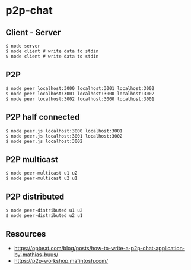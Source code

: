 # p2p-chat

## Client - Server

```
$ node server
$ node client # write data to stdin
$ node client # write data to stdin
```

## P2P

```
$ node peer localhost:3000 localhost:3001 localhost:3002
$ node peer localhost:3001 localhost:3000 localhost:3002
$ node peer localhost:3002 localhost:3000 localhost:3001
```

## P2P half connected

```
$ node peer.js localhost:3000 localhost:3001
$ node peer.js localhost:3001 localhost:3002
$ node peer.js localhost:3002
```

## P2P multicast

```
$ node peer-multicast u1 u2
$ node peer-multicast u2 u1
```

## P2P distributed

```
$ node peer-distributed u1 u2
$ node peer-distributed u2 u1
```

## Resources

- https://opbeat.com/blog/posts/how-to-write-a-p2p-chat-application-by-mathias-buus/
- https://p2p-workshop.mafintosh.com/
